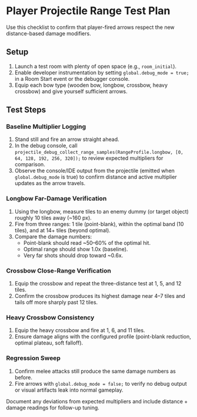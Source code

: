 # Player Projectile Range Test Plan

Use this checklist to confirm that player-fired arrows respect the new distance-based damage modifiers.

## Setup

1. Launch a test room with plenty of open space (e.g., `room_initial`).
2. Enable developer instrumentation by setting `global.debug_mode = true;` in a Room Start event or the debugger console.
3. Equip each bow type (wooden bow, longbow, crossbow, heavy crossbow) and give yourself sufficient arrows.

## Test Steps

### Baseline Multiplier Logging

1. Stand still and fire an arrow straight ahead.
2. In the debug console, call `projectile_debug_collect_range_samples(RangeProfile.longbow, [0, 64, 128, 192, 256, 320]);` to review expected multipliers for comparison.
3. Observe the console/IDE output from the projectile (emitted when `global.debug_mode` is true) to confirm distance and active multiplier updates as the arrow travels.

### Longbow Far-Damage Verification

1. Using the longbow, measure tiles to an enemy dummy (or target object) roughly 10 tiles away (~160 px).
2. Fire from three ranges: 1 tile (point-blank), within the optimal band (10 tiles), and at 14+ tiles (beyond optimal).
3. Compare the damage numbers:
   - Point-blank should read ~50–60% of the optimal hit.
   - Optimal range should show 1.0x (baseline).
   - Very far shots should drop toward ~0.6x.

### Crossbow Close-Range Verification

1. Equip the crossbow and repeat the three-distance test at 1, 5, and 12 tiles.
2. Confirm the crossbow produces its highest damage near 4–7 tiles and tails off more sharply past 12 tiles.

### Heavy Crossbow Consistency

1. Equip the heavy crossbow and fire at 1, 6, and 11 tiles.
2. Ensure damage aligns with the configured profile (point-blank reduction, optimal plateau, soft falloff).

### Regression Sweep

1. Confirm melee attacks still produce the same damage numbers as before.
2. Fire arrows with `global.debug_mode = false;` to verify no debug output or visual artifacts leak into normal gameplay.

Document any deviations from expected multipliers and include distance + damage readings for follow-up tuning.
